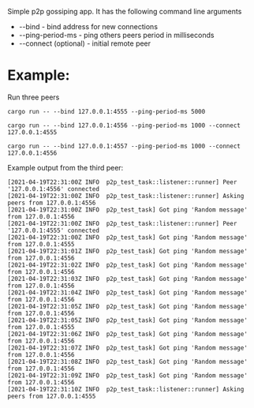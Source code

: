 Simple p2p gossiping app. It has the following command line arguments
- --bind - bind address for new connections
- --ping-period-ms - ping others peers period in milliseconds
- --connect (optional) - initial remote peer

# Example:
Run three peers

```cargo run -- --bind 127.0.0.1:4555 --ping-period-ms 5000```

```cargo run -- --bind 127.0.0.1:4556 --ping-period-ms 1000 --connect 127.0.0.1:4555```

```cargo run -- --bind 127.0.0.1:4557 --ping-period-ms 1000 --connect 127.0.0.1:4556```

Example output from the third peer:

```
[2021-04-19T22:31:00Z INFO  p2p_test_task::listener::runner] Peer '127.0.0.1:4556' connected
[2021-04-19T22:31:00Z INFO  p2p_test_task::listener::runner] Asking peers from 127.0.0.1:4556
[2021-04-19T22:31:00Z INFO  p2p_test_task] Got ping 'Random message' from 127.0.0.1:4556
[2021-04-19T22:31:00Z INFO  p2p_test_task::listener::runner] Peer '127.0.0.1:4555' connected
[2021-04-19T22:31:00Z INFO  p2p_test_task] Got ping 'Random message' from 127.0.0.1:4555
[2021-04-19T22:31:01Z INFO  p2p_test_task] Got ping 'Random message' from 127.0.0.1:4556
[2021-04-19T22:31:02Z INFO  p2p_test_task] Got ping 'Random message' from 127.0.0.1:4556
[2021-04-19T22:31:03Z INFO  p2p_test_task] Got ping 'Random message' from 127.0.0.1:4556
[2021-04-19T22:31:04Z INFO  p2p_test_task] Got ping 'Random message' from 127.0.0.1:4556
[2021-04-19T22:31:05Z INFO  p2p_test_task] Got ping 'Random message' from 127.0.0.1:4556
[2021-04-19T22:31:05Z INFO  p2p_test_task] Got ping 'Random message' from 127.0.0.1:4555
[2021-04-19T22:31:06Z INFO  p2p_test_task] Got ping 'Random message' from 127.0.0.1:4556
[2021-04-19T22:31:07Z INFO  p2p_test_task] Got ping 'Random message' from 127.0.0.1:4556
[2021-04-19T22:31:08Z INFO  p2p_test_task] Got ping 'Random message' from 127.0.0.1:4556
[2021-04-19T22:31:09Z INFO  p2p_test_task] Got ping 'Random message' from 127.0.0.1:4556
[2021-04-19T22:31:10Z INFO  p2p_test_task::listener::runner] Asking peers from 127.0.0.1:4555
```